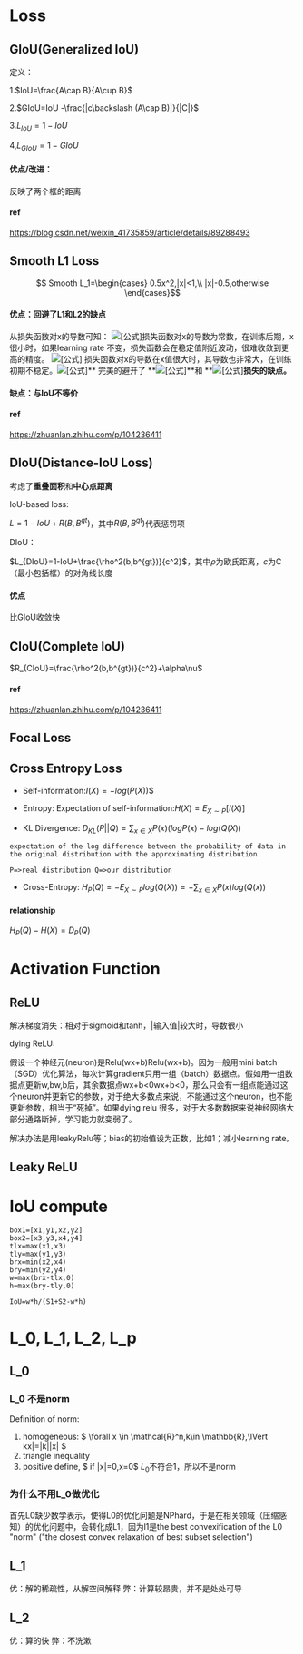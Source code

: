 # Loss

## GIoU(Generalized IoU)

定义：

1.$IoU=\frac{A\cap B}{A\cup B}$

2.$GIoU=IoU -\frac{|c\backslash (A\cap B)|}{|C|}$

3.$L_{IoU}=1-IoU$

4,$L_{GIoU}=1-GIoU$

#### 优点/改进：

反映了两个框的距离

#### ref

https://blog.csdn.net/weixin_41735859/article/details/89288493

## Smooth L1 Loss

````math

Smooth L_1=\begin{cases}
0.5x^2,|x|<1,\\
|x|-0.5,otherwise
\end{cases}
````

#### 优点：回避了L1和L2的缺点

从损失函数对x的导数可知： ![[公式]](https://www.zhihu.com/equation?tex=L_%7B1%7D)损失函数对x的导数为常数，在训练后期，x很小时，如果learning rate 不变，损失函数会在稳定值附近波动，很难收敛到更高的精度。 ![[公式]](https://www.zhihu.com/equation?tex=L_%7B2%7D) 损失函数对x的导数在x值很大时，其导数也非常大，在训练初期不稳定。![[公式]](https://www.zhihu.com/equation?tex=smooth_%7BL_%7B1%7D%7D%5Cleft%28+x+%5Cright%29+)** 完美的避开了 **![[公式]](https://www.zhihu.com/equation?tex=L_%7B1%7D)**和 **![[公式]](https://www.zhihu.com/equation?tex=L_%7B2%7D)**损失的缺点。**

#### 缺点：与IoU不等价

#### ref

https://zhuanlan.zhihu.com/p/104236411

## DIoU(Distance-IoU Loss)

考虑了**重叠面积**和**中心点距离**

IoU-based loss:

$L=1-IoU+R(B,B^{gt})$，其中$R(B,B^{gt})$代表惩罚项

DIoU：

$L_{DIoU}=1-IoU+\frac{\rho^2(b,b^{gt})}{c^2}$，其中$\rho$为欧氏距离，$c$为C（最小包括框）的对角线长度

#### 优点

比GIoU收敛快

## CIoU(Complete IoU)

$R_{CIoU}=\frac{\rho^2(b,b^{gt})}{c^2}+\alpha\nu$

#### ref

https://zhuanlan.zhihu.com/p/104236411

## Focal Loss

## Cross Entropy Loss

* Self-information:$I(X)=-log(P(X))$$

* Entropy: Expectation of self-information:$H(X)=E_{X \sim P}[I(X)]$

* KL Divergence: $D_{KL}(P||Q)=\sum_{x\in X}P(x)(logP(x)-log(Q(X))$

````
expectation of the log difference between the probability of data in the original distribution with the approximating distribution. 

P=>real distribution Q=>our distribution
````

* Cross-Entropy: $H_P(Q)=-E_{X\sim P}log(Q(X))=-\sum_{x\in X}P(x)log(Q(x))$

#### relationship

$H_P(Q)-H(X)=D_P(Q)$



# Activation Function

## ReLU

解决梯度消失：相对于sigmoid和tanh，|输入值|较大时，导数很小

dying ReLU: 

假设一个神经元(neuron)是Relu(wx+b)Relu(wx+b)。因为一般用mini batch（SGD）优化算法，每次计算gradient只用一组（batch）数据点。假如用一组数据点更新w,bw,b后，其余数据点wx+b<0wx+b<0，那么只会有一组点能通过这个neuron并更新它的参数，对于绝大多数点来说，不能通过这个neuron，也不能更新参数，相当于“死掉”。如果dying relu 很多，对于大多数数据来说神经网络大部分通路断掉，学习能力就变弱了。

解决办法是用leakyRelu等；bias的初始值设为正数，比如1；减小learning rate。

## Leaky ReLU
# IoU compute
``` 
box1=[x1,y1,x2,y2]
box2=[x3,y3,x4,y4]
tlx=max(x1,x3)
tly=max(y1,y3)
brx=min(x2,x4)
bry=min(y2,y4)
w=max(brx-tlx,0)
h=max(bry-tly,0)

IoU=w*h/(S1+S2-w*h)
```
# L_0, L_1, L_2, L_p
## L_0
### L_0 不是norm
Definition of norm:
1. homogeneous: $ \forall x \in \mathcal{R}^n,k\in \mathbb{R},\lVert kx\|=|k|\|x\| $
2. triangle inequality
3. positive define, $ if \|x\|=0,x=0$
$L_0$不符合1，所以不是norm
### 为什么不用L_0做优化
首先L0缺少数学表示，使得L0的优化问题是NPhard，于是在相关领域（压缩感知）的优化问题中，会转化成L1，因为l1是the best convexification of the L0 "norm" ("the closest convex relaxation of best subset selection")
## L_1
优：解的稀疏性，从解空间解释
弊：计算较昂贵，并不是处处可导
## L_2
优：算的快
弊：不洗漱
